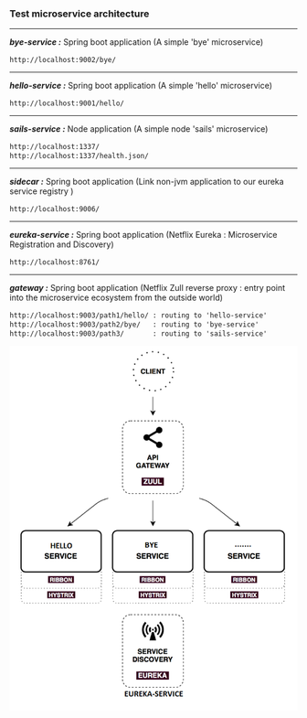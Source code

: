 ### Test microservice architecture
---

***bye-service :***
Spring boot application (A simple 'bye' microservice)
```shell
http://localhost:9002/bye/
```
---
***hello-service :***
Spring boot application (A simple 'hello' microservice)
```shell
http://localhost:9001/hello/
```
---
***sails-service :***
Node application (A simple node 'sails' microservice)
```shell
http://localhost:1337/
http://localhost:1337/health.json/
```
---
***sidecar :***
Spring boot application (Link non-jvm application to our eureka service registry )
```shell
http://localhost:9006/
```
---
***eureka-service :***
Spring boot application (Netflix Eureka : Microservice Registration and Discovery)
```shell
http://localhost:8761/
```
---
***gateway :***
Spring boot application (Netflix Zull reverse proxy : entry point into the microservice ecosystem from the outside world)
```shell
http://localhost:9003/path1/hello/ : routing to 'hello-service'
http://localhost:9003/path2/bye/   : routing to 'bye-service'
http://localhost:9003/path3/       : routing to 'sails-service'
```

![Img1](https://raw.githubusercontent.com/nbouherrou/microservice-architecture/master/images/img.png)
